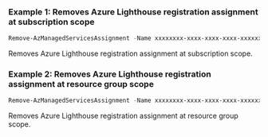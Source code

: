 ### Example 1: Removes Azure Lighthouse registration assignment at subscription scope
```powershell
Remove-AzManagedServicesAssignment -Name xxxxxxxx-xxxx-xxxx-xxxx-xxxxxxxxxxxx -Scope "/subscriptions/xxxxxxxx-xxxx-xxxx-xxxx-xxxxxxxxxxxx"
```

Removes Azure Lighthouse registration assignment at subscription scope.

### Example 2: Removes Azure Lighthouse registration assignment at resource group scope
```powershell
Remove-AzManagedServicesAssignment -Name xxxxxxxx-xxxx-xxxx-xxxx-xxxxxxxxxxxx -Scope "/subscriptions/xxxxxxxx-xxxx-xxxx-xxxx-xxxxxxxxxxxx/resourceGroups/testgroup"
```

Removes Azure Lighthouse registration assignment at resource group scope.